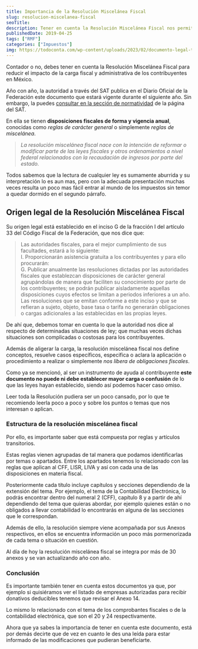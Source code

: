 ```yaml
---
title: Importancia de la Resolución Miscelánea Fiscal
slug: resolucion-miscelanea-fiscal
seoTitle: 
description: Tener en cuenta la Resolución Miscelánea Fiscal nos permite reducir el impacto de la carga fiscal y administrativa en México.
publishedDate: 2019-04-25
tags: ["RMF"]
categories: ["Impuestos"]
img: https://todoconta.com/wp-content/uploads/2023/02/documento-legal-texto-libro-book-coffee-pen.jpeg
---
```



Contador o no, debes tener en cuenta la Resolución Miscelánea Fiscal para reducir el impacto de la carga fiscal y administrativa de los contribuyentes en México.




Año con año, la autoridad a través del SAT publica en el Diario Oficial de la Federación este documento que estará vigente durante el siguiente año. Sin embargo, la puedes [consultar en la sección de normatividad](https://www.sat.gob.mx/personas/normatividad) de la página del SAT.




En ella se tienen **disposiciones fiscales de forma y vigencia anual**, conocidas como *reglas de carácter general* o simplemente *reglas de miscelánea*.





> *La resolución miscelánea fiscal nace con la intención de reformar o modificar parte de las leyes fiscales y otros ordenamientos a nivel federal relacionados con la recaudación de ingresos por parte del estado.*




Todos sabemos que la lectura de cualquier ley es sumamente aburrida y su interpretación lo es aun mas, pero con la adecuada presentación muchas veces resulta un poco mas fácil entrar al mundo de los impuestos sin temor a quedar dormido en el segundo párrafo.




Origen legal de la Resolución Miscelánea Fiscal
-----------------------------------------------




Su origen legal está establecido en el inciso G de la fracción I del artículo 33 del Código Fiscal de la Federación, que nos dice que:





> Las autoridades fiscales, para el mejor cumplimiento de sus facultades, estará a lo siguiente:  
> I. Proporcionarán asistencia gratuita a los contribuyentes y para ello procurarán:  
> G. Publicar anualmente las resoluciones dictadas por las autoridades fiscales que establezcan disposiciones de carácter general agrupándolas de manera que faciliten su conocimiento por parte de los contribuyentes; se podrán publicar aisladamente aquellas disposiciones cuyos efectos se limitan a periodos inferiores a un año. Las resoluciones que se emitan conforme a este inciso y que se refieran a sujeto, objeto, base tasa o tarifa no generarán obligaciones o cargas adicionales a las establecidas en las propias leyes.




De ahí que, debemos tomar en cuenta lo que la autoridad nos dice al respecto de determinadas situaciones de ley; que muchas veces dichas situaciones son complicadas o costosas para los contribuyentes.




Además de aligerar la carga, la resolución miscelánea fiscal nos define conceptos, resuelve casos específicos, especifica o aclara la aplicación o procedimiento a realizar o simplemente *nos libera de obligaciones fiscales*.




Como ya se mencionó, al ser un instrumento de ayuda al contribuyente **este documento no puede ni debe establecer mayor carga o confusión** de lo que las leyes hayan establecido, siendo así podemos hacer caso omiso.




Leer toda la Resolución pudiera ser un poco cansado, por lo que te recomiendo leerla poco a poco y sobre los puntos o temas que nos interesan o aplican.




### Estructura de la resolución miscelánea fiscal




Por ello, es importante saber que está compuesta por reglas y artículos transitorios.




Estas reglas vienen agrupadas de tal manera que podamos identificarlas por temas o apartados. Entre los apartados tenemos lo relacionado con las reglas que aplican al CFF, LISR, LIVA y así con cada una de las disposiciones en materia fiscal.




Posteriormente cada título incluye capítulos y secciones dependiendo de la extensión del tema. Por ejemplo, el tema de la Contabilidad Electrónica, lo podrás encontrar dentro del numeral 2 (CFF), capítulo 8 y a partir de ahí dependiendo del tema que quieras abordar, por ejemplo quienes están o no obligados a llevar contabilidad lo encontrarás en alguna de las secciones que le correspondan.




Además de ello, la resolución siempre viene acompañada por sus Anexos respectivos, en ellos se encuentra información un poco más pormenorizada de cada tema o situación en cuestión.




Al día de hoy la resolución miscelánea fiscal se integra por más de 30 anexos y se van actualizando año con año.




### Conclusión




Es importante también tener en cuenta estos documentos ya que, por ejemplo si quisiéramos ver el listado de empresas autorizadas para recibir donativos deducibles tenemos que revisar el Anexo 14\.




Lo mismo lo relacionado con el tema de los comprobantes fiscales o de la contabilidad electrónica, que son el 20 y 24 respectivamente.




Ahora que ya sabes la importancia de tener en cuenta este documento, está por demás decirte que de vez en cuanto le des una leída para estar informado de las modificaciones que pudieran beneficiarte.



